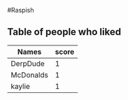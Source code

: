 #Raspish
## Table of people who liked
Names | score
--- | ---
DerpDude | 1
McDonalds | 1
kaylie | 1
